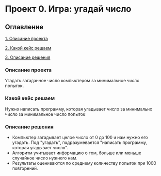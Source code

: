 # Проект 0. Игра: угадай число
## Оглавление
[1. Описание проекта](https://github.com/ConstantinVP/DS_learning/blob/master/Projects/readme.md#Описание-проекта)

[2. Какой кейс решаем](https://github.com/ConstantinVP/DS_learning/blob/master/Projects/readme.md#Какой-кейс-решаем)

[3. Описание решения](https://github.com/ConstantinVP/DS_learning/blob/master/Projects/readme.md#Описание-решения)

### Описание проекта
Угадать загаданное число компьютером за минимальное число попыток.

### Какой кейс решаем
Нужно написать программу, которая угадывает число за минимально число за минимальное число попыток

### Описание решения
 - Компьютер загадывает целое число от 0 до 100 и нам нужно его угадать. Под "угадать", подразумевается "написать программу, которая угадывает число".
 - Алгоритм учитывает информацию о том, больше или меньше случайное число нужного нам.
 - Результаты оцениваются по среднему количеству попыток при 1000 повторений.